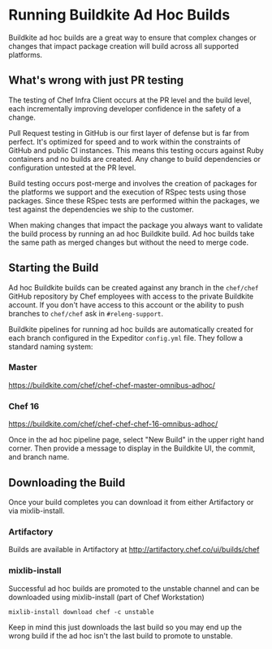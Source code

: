 # Running Buildkite Ad Hoc Builds

Buildkite ad hoc builds are a great way to ensure that complex changes or changes that impact package creation will build across all supported platforms.

## What's wrong with just PR testing

The testing of Chef Infra Client occurs at the PR level and the build level, each incrementally improving developer confidence in the safety of a change.

Pull Request testing in GitHub is our first layer of defense but is far from perfect. It's optimized for speed and to work within the constraints of GitHub and public CI instances. This means this testing occurs against Ruby containers and no builds are created. Any change to build dependencies or configuration untested at the PR level.

Build testing occurs post-merge and involves the creation of packages for the platforms we support and the execution of RSpec tests using those packages. Since these RSpec tests are performed within the packages, we test against the dependencies we ship to the customer.

When making changes that impact the package you always want to validate the build process by running an ad hoc Buildkite build. Ad hoc builds take the same path as merged changes but without the need to merge code.

## Starting the Build

Ad hoc Buildkite builds can be created against any branch in the `chef/chef` GitHub repository by Chef employees with access to the private Buildkite account. If you don't have access to this account or the ability to push branches to `chef/chef` ask in `#releng-support`.

Buildkite pipelines for running ad hoc builds are automatically created for each branch configured in the Expeditor `config.yml` file. They follow a standard naming system:

### Master

https://buildkite.com/chef/chef-chef-master-omnibus-adhoc/

### Chef 16

https://buildkite.com/chef/chef-chef-chef-16-omnibus-adhoc/

Once in the ad hoc pipeline page, select "New Build" in the upper right hand corner. Then provide a message to display in the Buildkite UI, the commit, and branch name.

## Downloading the Build

Once your build completes you can download it from either Artifactory or via mixlib-install.

### Artifactory

Builds are available in Artifactory at http://artifactory.chef.co/ui/builds/chef

### mixlib-install

Successful ad hoc builds are promoted to the unstable channel and can be downloaded using mixlib-install (part of Chef Workstation)

`mixlib-install download chef -c unstable`

Keep in mind this just downloads the last build so you may end up the wrong build if the ad hoc isn't the last build to promote to unstable.
